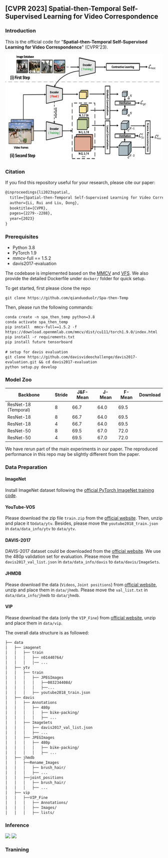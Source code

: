 ## [CVPR 2023] Spatial-then-Temporal Self-Supervised Learning for Video Correspondence



### Introduction

This is the official code for  "**Spatial-then-Temporal Self-Supervised Learning for Video Correspondence**" (CVPR'23).

<!-- ![](figure/framework.png) -->

<div  align="center">    
<img src="figure/framework.png"  height="340px"/> 
</div>


### Citation
If you find this repository useful for your research, please cite our paper:

```latex
@inproceedings{li2023spatial,
  title={Spatial-then-Temporal Self-Supervised Learning for Video Correspondence},
  author={Li, Rui and Liu, Dong},
  booktitle={CVPR},
  pages={2279--2288},
  year={2023}
}
```

### Prerequisites

* Python 3.8
* PyTorch 1.9
* mmcv-full == 1.5.2
* davis2017-evaluation

The codebase is implemented based on the [MMCV](https://github.com/open-mmlab/mmcv) and [VFS](https://github.com/xvjiarui/VFS). We also provide the detailed Dockerfile under `docker/` folder for quick setup.

To get started, first please clone the repo
```
git clone https://github.com/qianduoduolr/Spa-then-Temp
```
Then, please run the following commands:
```
conda create -n spa_then_temp python=3.8
conda activate spa_then_temp
pip install  mmcv-full==1.5.2 -f https://download.openmmlab.com/mmcv/dist/cu111/torch1.9.0/index.html 
pip install -r requirements.txt
pip install future tensorboard

# setup for davis evaluation
git clone https://github.com/davisvideochallenge/davis2017-evaluation.git && cd davis2017-evaluation
python setup.py develop
```

### Model Zoo

|Backbone|Stride|J&F-Mean|J-Mean|F-Mean| Download|                                                                           
|----| ---- | ---- | ---- | ----| ------ | 
| ResNet-18 (Temporal) | 8 | 66.7     | 64.0   | 69.5   |
| ResNet-18 | 8 | 66.7     | 64.0   | 69.5   |
| ResNet-18 | 4 | 66.7     | 64.0   | 69.5   |
| ResNet-50 |8 | 69.5     | 67.0   | 72.0   |
| ResNet-50 |4 | 69.5     | 67.0   | 72.0   |

We have rerun part of the main experiments in our paper. The reproduced performance in this repo may be slightly different from the paper.


### Data Preparation
#### ImageNet
Install ImageNet dataset following the [official PyTorch ImageNet training code](https://github.com/pytorch/examples/tree/master/imagenet).


#### YouTube-VOS
Please download the zip file `train.zip` from the [official website](https://competitions.codalab.org/competitions/19544#participate-get-data). Then, unzip and place it to`data/ytv`. Besides, please move the `youtube2018_train.json` in `data/data_info/ytv` to `data/ytv`.
#### DAVIS-2017
DAVIS-2017 dataset could be downloaded from the [official website](https://davischallenge.org/davis2017/code.html). We use the 480p validation set for evaluation. Please move the `davis2017_val_list.json` in `data/data_info/davis` to `data/davis/ImageSets`.

#### JHMDB
Please download the data (`Videos`, `Joint positions`) from [official website](http://jhmdb.is.tue.mpg.de/challenge/JHMDB/datasets), unzip and place them in `data/jhmdb`. Please move the `val_list.txt` in `data/data_info/jhmdb` to `data/jhmdb`.

#### VIP
Please download the data (only the `VIP_Fine`) from [official website](https://onedrive.live.com/?authkey=%21ALDIzAGeuVz1wyA&id=F04A5473A61552B1%21161&cid=F04A5473A61552B1), unzip and place them in `data/vip`. 


The overall data structure is as followed:

```shell
├── data
│   ├── imagenet
│   │   ├── train
│   │   │   ├── n01440764/
│   │   │   │── ...
│   ├── ytv
│   │   ├── train
│   │   │   ├── JPEGImages
│   │   │   │   ├──003234408d/
│   │   │   │   ├──...
│   │   │   ├── youtube2018_train.json
│   ├── davis
│   │   ├── Annotations
│   │   │   ├── 480p
│   │   │   │   ├── bike-packing/
│   │   │   │   ├── ...
│   │   ├── ImageSets
│   │   │   ├── davis2017_val_list.json
│   │   │   ├── ...
│   │   ├── JPEGImages
│   │   │   ├── 480p
│   │   │   │   ├── bike-packing/
│   │   │   │   ├── ...
│   ├── jhmdb
│   │   ├──Rename_Images
│   │   │   ├── brush_hair/
│   │   │   ├── ...
│   │   ├──joint_positions
│   │   │   ├── brush_hair/
│   │   │   ├── ...
│   ├── vip
│   │   ├──VIP_Fine
│   │   │   ├── Annotations/
│   │   │   ├── Images/
│   │   │   ├── lists/
```

### Inference
<p float="left">
<img src="figure/vos1.gif" width="49%">
<img src="figure/vos2.gif" width="49%">
</p>

<!-- 
```shell
./tools/dist_test.sh ${CONFIG} ${BACKBONE_WEIGHT} ${GPUS}  --eval davis
```

You may pass `--options test_cfg.save_np=True` to save memory.

Inference cmd examples:

```shell
# testing r18 model
./tools/dist_test.sh configs/r18_nc_sgd_cos_100e_r2_1xNx8_k400.py https://github.com/xvjiarui/VFS/releases/download/v0.1-rc1/r18_nc_sgd_cos_100e_r2_1xNx8_k400-db1a4c0d.pth 1  --eval davis --options test_cfg.save_np=True
# testing r50 model
./tools/dist_test.sh configs/r50_nc_sgd_cos_100e_r5_1xNx2_k400.py https://github.com/xvjiarui/VFS/releases/download/v0.1-rc1/r50_nc_sgd_cos_100e_r5_1xNx2_k400-d7ce3ad0.pth 1  --eval davis --options test_cfg.save_np=True
``` -->



### Tranining


